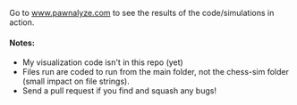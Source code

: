 Go to www.pawnalyze.com to see the results of the code/simulations in action.

#### Notes:
- My visualization code isn't in this repo (yet)
- Files run are coded to run from the main folder, not the chess-sim folder (small impact on file strings).
- Send a pull request if you find and squash any bugs!